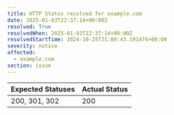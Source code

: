 ```yaml
---
title: HTTP Status resolved for example.com
date: 2025-01-03T22:37:14+00:00Z
resolved: True
resolvedWhen: 2025-01-03T22:37:14+00:00Z
resolvedStartTime: 2024-10-25T21:09:43.191474+00:00
severity: notice
affected:
  - example.com
section: issue
---
```


| Expected Statuses | Actual Status  |
|-------------------|----------------|
| 200, 301, 302 | 200 |
